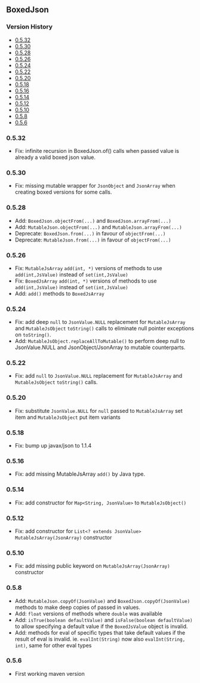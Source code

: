 ## BoxedJson

[TOC levels=3,6]: # "Version History"

### Version History
- [0.5.32](#0532)
- [0.5.30](#0530)
- [0.5.28](#0528)
- [0.5.26](#0526)
- [0.5.24](#0524)
- [0.5.22](#0522)
- [0.5.20](#0520)
- [0.5.18](#0518)
- [0.5.16](#0516)
- [0.5.14](#0514)
- [0.5.12](#0512)
- [0.5.10](#0510)
- [0.5.8](#058)
- [0.5.6](#056)


### 0.5.32

* Fix: infinite recursion in BoxedJson.of() calls when passed value is already a valid boxed
  json value.

### 0.5.30

* Fix: missing mutable wrapper for `JsonObject` and `JsonArray` when creating boxed versions for
  some calls.

### 0.5.28

* Add: `BoxedJson.objectFrom(...)` and `BoxedJson.arrayFrom(...)`
* Add: `MutableJson.objectFrom(...)` and `MutableJson.arrayFrom(...)`
* Deprecate: `BoxedJson.from(...)` in favour of `objectFrom(...)`
* Deprecate: `MutableJson.from(...)` in favour of `objectFrom(...)`


### 0.5.26

* Fix: `MutableJsArray` `add(int, *)` versions of methods to use `add(int,JsValue)` instead of
  `set(int,JsValue)`
* Fix: `BoxedJsArray` `add(int, *)` versions of methods to use `add(int,JsValue)` instead of
  `set(int,JsValue)`
* Add: `add()` methods to `BoxedJsArray`

### 0.5.24

* Fix: add deep `null` to `JsonValue.NULL` replacement for `MutableJsArray` and
  `MutableJsObject` `toString()` calls to eliminate null pointer exceptions on `toString()`.
* Add: `MutableJsObject.replaceAllToMutable()` to perform deep null to JsonValue.NULL and
  JsonObject/JsonArray to mutable counterparts.

### 0.5.22

* Fix: add `null` to `JsonValue.NULL` replacement for `MutableJsArray` and `MutableJsObject`
  `toString()` calls.

### 0.5.20

* Fix: substitute `JsonValue.NULL` for `null` passed to `MutableJsArray` set item and
  `MutableJsObject` put item variants

### 0.5.18

* Fix: bump up javax/json to 1.1.4

### 0.5.16

* Fix: add missing MutableJsArray `add()` by Java type.

### 0.5.14

* Fix: add constructor for `Map<String, JsonValue>` to `MutableJsObject()`

### 0.5.12

* Fix: add constructor for `List<? extends JsonValue>` `MutableJsArray(JsonArray)` constructor

### 0.5.10

* Fix: add missing public keyword on `MutableJsArray(JsonArray)` constructor

### 0.5.8

* Add: `MutableJson.copyOf(JsonValue)` and `BoxedJson.copyOf(JsonValue)` methods to make deep
  copies of passed in values.
* Add: `float` versions of methods where `double` was available
* Add: `isTrue(boolean defaultValue)` and `isFalse(boolean defaultValue)` to allow specifying a
  default value if the `BoxedJsValue` object is invalid.
* Add: methods for eval of specific types that take default values if the result of eval is
  invalid. ie. `evalInt(String)` now also `evalInt(String, int)`, same for other eval types

### 0.5.6

* First working maven version

[BoxedJson]: #boxedjson

